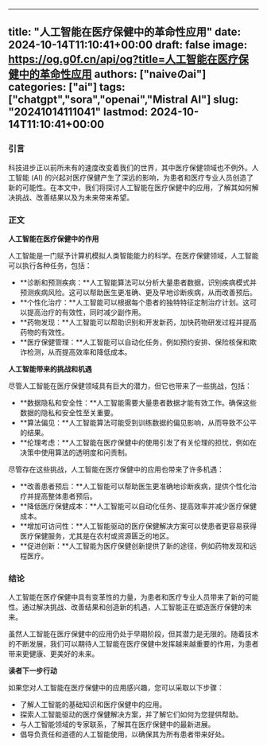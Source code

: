 
---
title: "人工智能在医疗保健中的革命性应用"
date: 2024-10-14T11:10:41+00:00
draft: false
image: https://og.g0f.cn/api/og?title=人工智能在医疗保健中的革命性应用
authors: ["naiveのai"]
categories: ["ai"]
tags: ["chatgpt","sora","openai","Mistral AI"]
slug: "20241014111041"
lastmod: 2024-10-14T11:10:41+00:00
---
### 引言

科技进步正以前所未有的速度改变着我们的世界，其中医疗保健领域也不例外。人工智能 (AI) 的兴起对医疗保健产生了深远的影响，为患者和医疗专业人员创造了新的可能性。在本文中，我们将探讨人工智能在医疗保健中的应用，了解其如何解决挑战、改善结果以及为未来带来希望。

### 正文

**人工智能在医疗保健中的作用**

人工智能是一门赋予计算机模拟人类智能能力的科学。在医疗保健领域，人工智能可以执行各种任务，包括：

- **诊断和预测疾病：**人工智能算法可以分析大量患者数据，识别疾病模式并预测疾病风险。这可以帮助医生更准确、更及早地诊断疾病，从而改善预后。
- **个性化治疗：**人工智能可以根据每个患者的独特特征定制治疗计划。这可以提高治疗的有效性，同时减少副作用。
- **药物发现：**人工智能可以帮助识别和开发新药，加快药物研发过程并提高药物的有效性。
- **医疗保健管理：**人工智能可以自动化任务，例如预约安排、保险核保和欺诈检测，从而提高效率和降低成本。

**人工智能带来的挑战和机遇**

尽管人工智能在医疗保健领域具有巨大的潜力，但它也带来了一些挑战，包括：

- **数据隐私和安全性：**人工智能需要大量患者数据才能有效工作。确保这些数据的隐私和安全性至关重要。
- **算法偏见：**人工智能算法可能受到训练数据的偏见影响，从而导致不公平的结果。
- **伦理考虑：**人工智能在医疗保健中的使用引发了有关伦理的担忧，例如在决策中使用算法的透明度和问责制。

尽管存在这些挑战，人工智能在医疗保健中的应用也带来了许多机遇：

- **改善患者预后：**人工智能可以帮助医生更准确地诊断疾病，提供个性化治疗并提高整体患者预后。
- **降低医疗保健成本：**人工智能可以自动化任务、提高效率并减少医疗保健成本。
- **增加可访问性：**人工智能驱动的医疗保健解决方案可以使患者更容易获得医疗保健服务，尤其是在农村或资源匮乏的地区。
- **促进创新：**人工智能为医疗保健创新提供了新的途径，例如药物发现和远程医疗。

### 结论

人工智能在医疗保健中具有变革性的力量，为患者和医疗专业人员带来了新的可能性。通过解决挑战、改善结果和创造新的机遇，人工智能正在塑造医疗保健的未来。

虽然人工智能在医疗保健中的应用仍处于早期阶段，但其潜力是无限的。随着技术的不断发展，我们可以期待人工智能在医疗保健中发挥越来越重要的作用，为患者带来更健康、更美好的未来。

**读者下一步行动**

如果您对人工智能在医疗保健中的应用感兴趣，您可以采取以下步骤：

- 了解人工智能的基础知识和医疗保健中的应用。
- 探索人工智能驱动的医疗保健解决方案，并了解它们如何为您提供帮助。
- 与人工智能领域的专家联系，了解其在医疗保健中的最新进展。
- 倡导负责任和道德的人工智能使用，以确保其为所有患者带来好处。